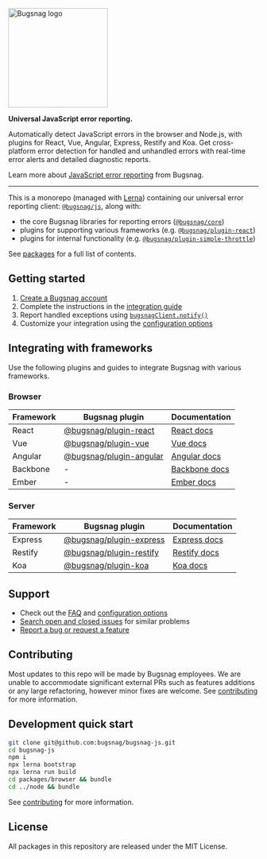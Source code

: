<img src="https://user-images.githubusercontent.com/609579/42215465-7223c4a4-7eb6-11e8-8b4c-9d7b30dfeb88.png" alt="Bugsnag logo" width="200"/>

**Universal JavaScript error reporting.**

Automatically detect JavaScript errors in the browser and Node.js, with plugins for React, Vue, Angular, Express, Restify and Koa. Get cross-platform error detection for handled and unhandled errors with real-time error alerts and detailed diagnostic reports.

Learn more about [JavaScript error reporting](https://www.bugsnag.com/platforms/javascript/) from Bugsnag.

---

This is a monorepo (managed with [Lerna](https://lernajs.io/)) containing our universal error reporting client: [`@bugsnag/js`](/packages/js), along with:

- the core Bugsnag libraries for reporting errors ([`@bugsnag/core`](/packages/core))
- plugins for supporting various frameworks (e.g. [`@bugsnag/plugin-react`](/packages/plugin-react))
- plugins for internal functionality (e.g. [`@bugsnag/plugin-simple-throttle`](/packages/plugin-simple-throttle))

See [packages](/packages) for a full list of contents.

## Getting started

1. [Create a Bugsnag account](https://www.bugsnag.com)
2. Complete the instructions in the [integration guide](https://docs.bugsnag.com/platforms/browsers/)
3. Report handled exceptions using
   [`bugsnagClient.notify()`](https://docs.bugsnag.com/platforms/browsers/js/#reporting-handled-exceptions)
4. Customize your integration using the
   [configuration options](https://docs.bugsnag.com/platforms/browsers/js/configuration-options/)

## Integrating with frameworks

Use the following plugins and guides to integrate Bugsnag with various frameworks.

### Browser

| Framework  | Bugsnag plugin | Documentation |
| ---------- | -------------- | --------------|
| React | [@bugsnag/plugin-react](#TODO) | [React docs](#TODO)
| Vue | [@bugsnag/plugin-vue](#TODO) | [Vue docs](#TODO)
| Angular | [@bugsnag/plugin-angular](#TODO) | [Angular docs](#TODO)
| Backbone | - | [Backbone docs](#TODO) |
| Ember | - | [Ember docs](#TODO) |

### Server

| Framework  | Bugsnag plugin | Documentation |
| ---------- | -------------- | --------------|
| Express | [@bugsnag/plugin-express](#TODO)  | [Express docs](#TODO) |
| Restify | [@bugsnag/plugin-restify](#TODO)  | [Restify docs](#TODO) |
| Koa | [@bugsnag/plugin-koa](#TODO)  | [Koa docs](#TODO) |

## Support

* Check out the [FAQ](#TODO) and [configuration options](#TODO)
* [Search open and closed issues](#TODO) for similar problems
* [Report a bug or request a feature](#TODO)

## Contributing

Most updates to this repo will be made by Bugsnag employees. We are unable to accommodate significant external PRs such as features additions or any large refactoring, however minor fixes are welcome. See [contributing](CONTRIBUTING.md) for more information.

## Development quick start

```sh
git clone git@github.com:bugsnag/bugsnag-js.git
cd bugsnag-js
npm i
npx lerna bootstrap
npx lerna run build
cd packages/browser && bundle
cd ../node && bundle
```

See [contributing](CONTRIBUTING.md) for more information.

## License

All packages in this repository are released under the MIT License.
